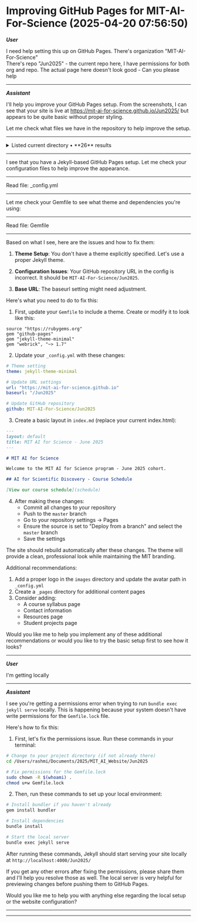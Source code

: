 <!-- Generated by SpecStory -->

# Improving GitHub Pages for MIT-AI-For-Science (2025-04-20 07:56:50)

_**User**_

I need help setting this up on GitHub Pages. There's organization "MIT-AI-For-Science"   
There's repo "Jun2025" - the current repo here,  I have permissions for both org and repo. 
The actual page here doesn't look good - Can you please help

---

_**Assistant**_

I'll help you improve your GitHub Pages setup. From the screenshots, I can see that your site is live at https://mit-ai-for-science.github.io/Jun2025/ but appears to be quite basic without proper styling.

Let me check what files we have in the repository to help improve the setup.

---

<details>
            <summary>Listed current directory • **26** results</summary>
        
| Name |
|-------|
| 📁 `.git` |
| 📁 `_site` |
| 📄 `index.html` |
| 📁 `images` |
| 📄 `.DS_Store` |
| 📁 `_posts` |
| 📄 `.gitignore` |
| 📄 `notes.md` |
| 📄 `_config.yml` |
| 📁 `.sass-cache` |
| 📄 `Gemfile.lock` |
| 📁 `.specstory` |
| 📄 `search.json` |
| 📁 `fonts` |
| 📄 `favicon.ico` |
| 📁 `_sass` |
| 📁 `assets` |
| 📁 `_pages` |
| 📁 `_layouts` |
| 📁 `_includes` |
| 📁 `.github` |
| 📄 `.ruby-version` |
| 📄 `404.md` |
| 📄 `Gemfile` |
| 📄 `LICENSE` |
| 📄 `README.md` |

</details>

---

I see that you have a Jekyll-based GitHub Pages setup. Let me check your configuration files to help improve the appearance.

---

Read file: _config.yml

---

Let me check your Gemfile to see what theme and dependencies you're using:

---

Read file: Gemfile

---

Based on what I see, here are the issues and how to fix them:

1. **Theme Setup**: You don't have a theme explicitly specified. Let's use a proper Jekyll theme.

2. **Configuration Issues**: Your GitHub repository URL in the config is incorrect. It should be `MIT-AI-For-Science/Jun2025`.

3. **Base URL**: The baseurl setting might need adjustment.

Here's what you need to do to fix this:

1. First, update your `Gemfile` to include a theme. Create or modify it to look like this:

```ruby:Gemfile
source "https://rubygems.org"
gem "github-pages"
gem "jekyll-theme-minimal"
gem "webrick", "~> 1.7"
```

2. Update your `_config.yml` with these changes:

```yaml:_config.yml
# Theme setting
theme: jekyll-theme-minimal

# Update URL settings
url: "https://mit-ai-for-science.github.io"
baseurl: "/Jun2025"

# Update GitHub repository
github: MIT-AI-For-Science/Jun2025
```

3. Create a basic layout in `index.md` (replace your current index.html):

```markdown:index.md
---
layout: default
title: MIT AI for Science - June 2025
---

# MIT AI for Science

Welcome to the MIT AI for Science program - June 2025 cohort.

## AI for Scientific Discovery - Course Schedule

[View our course schedule](schedule)

```

4. After making these changes:
   - Commit all changes to your repository
   - Push to the `master` branch
   - Go to your repository settings → Pages
   - Ensure the source is set to "Deploy from a branch" and select the `master` branch
   - Save the settings

The site should rebuild automatically after these changes. The theme will provide a clean, professional look while maintaining the MIT branding.

Additional recommendations:

1. Add a proper logo in the `images` directory and update the avatar path in `_config.yml`
2. Create a `_pages` directory for additional content pages
3. Consider adding:
   - A course syllabus page
   - Contact information
   - Resources page
   - Student projects page

Would you like me to help you implement any of these additional recommendations or would you like to try the basic setup first to see how it looks?

---

_**User**_

I'm getting locally 


---

_**Assistant**_

I see you're getting a permissions error when trying to run `bundle exec jekyll serve` locally. This is happening because your system doesn't have write permissions for the `Gemfile.lock` file.

Here's how to fix this:

1. First, let's fix the permissions issue. Run these commands in your terminal:

```bash
# Change to your project directory (if not already there)
cd /Users/rashmi/Documents/2025/MIT_AI_Website/Jun2025

# Fix permissions for the Gemfile.lock
sudo chown -R $(whoami) .
chmod u+w Gemfile.lock
```

2. Then, run these commands to set up your local environment:

```bash
# Install bundler if you haven't already
gem install bundler

# Install dependencies
bundle install

# Start the local server
bundle exec jekyll serve
```

After running these commands, Jekyll should start serving your site locally at `http://localhost:4000/Jun2025/`

If you get any other errors after fixing the permissions, please share them and I'll help you resolve those as well. The local server is very helpful for previewing changes before pushing them to GitHub Pages.

Would you like me to help you with anything else regarding the local setup or the website configuration?

---



---

